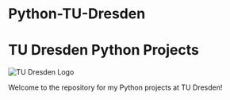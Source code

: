 # Python-TU-Dresden

# TU Dresden Python Projects

![TU Dresden Logo](https://upload.wikimedia.org/wikipedia/commons/0/09/Logo_TU_Dresden.svg)

Welcome to the repository for my Python projects at TU Dresden! 